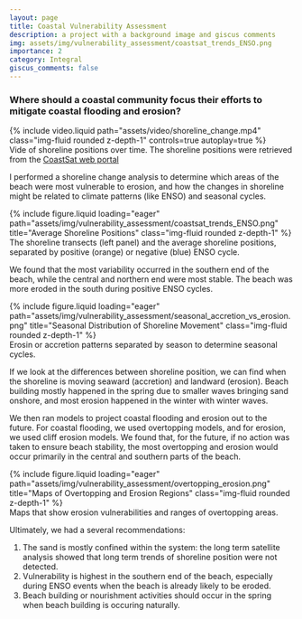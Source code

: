 ```yaml
---
layout: page
title: Coastal Vulnerability Assessment
description: a project with a background image and giscus comments
img: assets/img/vulnerability_assessment/coastsat_trends_ENSO.png
importance: 2
category: Integral
giscus_comments: false
---
```


<h3> Where should a coastal community focus their efforts to mitigate coastal flooding and erosion?</h3>

<div class="row mt-3">
    <div class="col-sm mt-3 mt-md-0">
        {% include video.liquid path="assets/video/shoreline_change.mp4" class="img-fluid rounded z-depth-1" controls=true autoplay=true %}
    </div>
</div>
<div class="caption">
    Vide of shoreline positions over time. The shoreline positions were retrieved from the <a href="http://coastsat.wrl.unsw.edu.au/"> CoastSat web portal </a>
</div>


I performed a shoreline change analysis to determine which areas of the beach were most vulnerable to erosion, and how the changes in shoreline might be related to climate patterns (like ENSO) and seasonal cycles.

<div class="row">
    <div class="col-sm mt-3 mt-md-0">
        {% include figure.liquid loading="eager" path="assets/img/vulnerability_assessment/coastsat_trends_ENSO.png" title="Average Shoreline Positions" class="img-fluid rounded z-depth-1" %}
    </div>
</div>
<div class="caption">
    The shoreline transects (left panel) and the average shoreline positions, separated by positive (orange) or negative (blue) ENSO cycle.
</div>

We found that the most variability occurred in the southern end of the beach, while the central and northern end were most stable. The beach was more eroded in the south during positive ENSO cycles. 

<div class="row">
    <div class="col-sm mt-3 mt-md-0">
        {% include figure.liquid loading="eager" path="assets/img/vulnerability_assessment/seasonal_accretion_vs_erosion.png" title="Seasonal Distribution of Shoreline Movement" class="img-fluid rounded z-depth-1" %}
    </div>
</div>
<div class="caption">
    Erosin or accretion patterns separated by season to determine seasonal cycles.
</div>

If we look at the differences between shoreline position, we can find when the shoreline is moving seaward (accretion) and landward (erosion). Beach building mostly happened in the spring due to smaller waves bringing sand onshore, and most erosion happened in the winter with winter waves. 

We then ran models to project coastal flooding and erosion out to the future. For coastal flooding, we used overtopping models, and for erosion, we used cliff erosion models. We found that, for the future, if no action was taken to ensure beach stability, the most overtopping and erosion would occur primarily in the central and southern parts of the beach. 

<div class="row">
    <div class="col-sm mt-3 mt-md-0">
        {% include figure.liquid loading="eager" path="assets/img/vulnerability_assessment/overtopping_erosion.png" title="Maps of Overtopping and Erosion Regions" class="img-fluid rounded z-depth-1" %}
    </div>
</div>
<div class="caption">
    Maps that show erosion vulnerabilities and ranges of overtopping areas.
</div>

Ultimately, we had a several recommendations:

1) The sand is mostly confined within the system: the long term satellite analysis showed that long term trends of shoreline position were not detected.
2) Vulnerability is highest in the southern end of the beach, especially during ENSO events when the beach is already likely to be eroded.
3) Beach building or nourishment activities should occur in the spring when beach building is occuring naturally.
